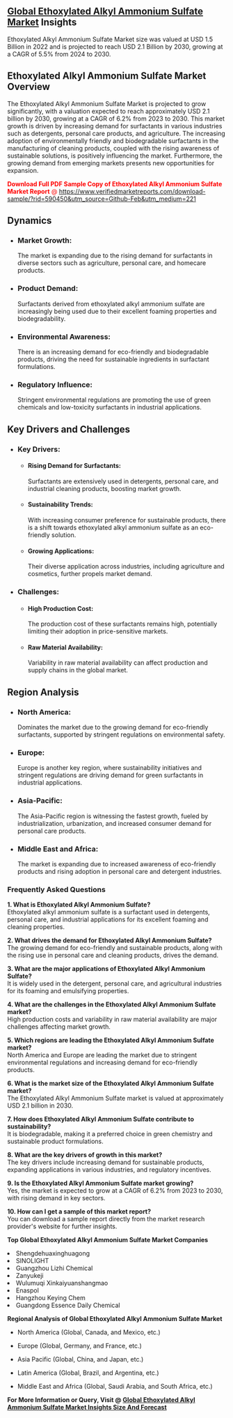 <h2><a href="https://www.verifiedmarketreports.com/download-sample/?rid=590450&amp;utm_source=Github&amp;utm_medium=221" target="_blank">Global Ethoxylated Alkyl Ammonium Sulfate Market</a> Insights</h2><p>Ethoxylated Alkyl Ammonium Sulfate Market size was valued at USD 1.5 Billion in 2022 and is projected to reach USD 2.1 Billion by 2030, growing at a CAGR of 5.5% from 2024 to 2030.</p><p><h2>Ethoxylated Alkyl Ammonium Sulfate Market Overview</h2> <p>The Ethoxylated Alkyl Ammonium Sulfate Market is projected to grow significantly, with a valuation expected to reach approximately USD 2.1 billion by 2030, growing at a CAGR of 6.2% from 2023 to 2030. This market growth is driven by increasing demand for surfactants in various industries such as detergents, personal care products, and agriculture. The increasing adoption of environmentally friendly and biodegradable surfactants in the manufacturing of cleaning products, coupled with the rising awareness of sustainable solutions, is positively influencing the market. Furthermore, the growing demand from emerging markets presents new opportunities for expansion. <p><p><span class=""><span style="color: #ff0000;"><strong>Download Full PDF Sample Copy of Ethoxylated Alkyl Ammonium Sulfate Market Report</strong> @ </span><a href="https://www.verifiedmarketreports.com/download-sample/?rid=590450&amp;utm_source=Github-Feb&amp;utm_medium=221" target="_blank">https://www.verifiedmarketreports.com/download-sample/?rid=590450&amp;utm_source=Github-Feb&amp;utm_medium=221</a></span></p></p> <h2>Dynamics</h2> <ul> <li><h3>Market Growth: </h3> The market is expanding due to the rising demand for surfactants in diverse sectors such as agriculture, personal care, and homecare products.</li> <li><h3>Product Demand: </h3> Surfactants derived from ethoxylated alkyl ammonium sulfate are increasingly being used due to their excellent foaming properties and biodegradability.</li> <li><h3>Environmental Awareness: </h3> There is an increasing demand for eco-friendly and biodegradable products, driving the need for sustainable ingredients in surfactant formulations.</li> <li><h3>Regulatory Influence: </h3> Stringent environmental regulations are promoting the use of green chemicals and low-toxicity surfactants in industrial applications.</li> </ul> <h2>Key Drivers and Challenges</h2> <ul> <li><h3>Key Drivers: </h3> <ul> <li><h4>Rising Demand for Surfactants: </h4> Surfactants are extensively used in detergents, personal care, and industrial cleaning products, boosting market growth.</li> <li><h4>Sustainability Trends: </h4> With increasing consumer preference for sustainable products, there is a shift towards ethoxylated alkyl ammonium sulfate as an eco-friendly solution.</li> <li><h4>Growing Applications: </h4> Their diverse application across industries, including agriculture and cosmetics, further propels market demand.</li> </ul> </li> <li><h3>Challenges: </h3> <ul> <li><h4>High Production Cost: </h4> The production cost of these surfactants remains high, potentially limiting their adoption in price-sensitive markets.</li> <li><h4>Raw Material Availability: </h4> Variability in raw material availability can affect production and supply chains in the global market.</li> </ul> </li> </ul> <h2>Region Analysis</h2> <ul> <li><h3>North America: </h3> Dominates the market due to the growing demand for eco-friendly surfactants, supported by stringent regulations on environmental safety.</li> <li><h3>Europe: </h3> Europe is another key region, where sustainability initiatives and stringent regulations are driving demand for green surfactants in industrial applications.</li> <li><h3>Asia-Pacific: </h3> The Asia-Pacific region is witnessing the fastest growth, fueled by industrialization, urbanization, and increased consumer demand for personal care products.</li> <li><h3>Middle East and Africa: </h3> The market is expanding due to increased awareness of eco-friendly products and rising adoption in personal care and detergent industries.</li> </ul> <h3>Frequently Asked Questions</h3> <p><strong>1. What is Ethoxylated Alkyl Ammonium Sulfate?</strong><br>Ethoxylated alkyl ammonium sulfate is a surfactant used in detergents, personal care, and industrial applications for its excellent foaming and cleaning properties.</p> <p><strong>2. What drives the demand for Ethoxylated Alkyl Ammonium Sulfate?</strong><br>The growing demand for eco-friendly and sustainable products, along with the rising use in personal care and cleaning products, drives the demand.</p> <p><strong>3. What are the major applications of Ethoxylated Alkyl Ammonium Sulfate?</strong><br>It is widely used in the detergent, personal care, and agricultural industries for its foaming and emulsifying properties.</p> <p><strong>4. What are the challenges in the Ethoxylated Alkyl Ammonium Sulfate market?</strong><br>High production costs and variability in raw material availability are major challenges affecting market growth.</p> <p><strong>5. Which regions are leading the Ethoxylated Alkyl Ammonium Sulfate market?</strong><br>North America and Europe are leading the market due to stringent environmental regulations and increasing demand for eco-friendly products.</p> <p><strong>6. What is the market size of the Ethoxylated Alkyl Ammonium Sulfate market?</strong><br>The Ethoxylated Alkyl Ammonium Sulfate market is valued at approximately USD 2.1 billion in 2030.</p> <p><strong>7. How does Ethoxylated Alkyl Ammonium Sulfate contribute to sustainability?</strong><br>It is biodegradable, making it a preferred choice in green chemistry and sustainable product formulations.</p> <p><strong>8. What are the key drivers of growth in this market?</strong><br>The key drivers include increasing demand for sustainable products, expanding applications in various industries, and regulatory incentives.</p> <p><strong>9. Is the Ethoxylated Alkyl Ammonium Sulfate market growing?</strong><br>Yes, the market is expected to grow at a CAGR of 6.2% from 2023 to 2030, with rising demand in key sectors.</p> <p><strong>10. How can I get a sample of this market report?</strong><br>You can download a sample report directly from the market research provider's website for further insights.</p> </p><p><strong>Top Global Ethoxylated Alkyl Ammonium Sulfate Market Companies</strong></p><div data-test-id=""><p><li>Shengdehuaxinghuagong</li><li> SINOLIGHT</li><li> Guangzhou Lizhi Chemical</li><li> Zanyukeji</li><li> Wulumuqi Xinkaiyuanshangmao</li><li> Enaspol</li><li> Hangzhou Keying Chem</li><li> Guangdong Essence Daily Chemical</li></p><div><strong>Regional Analysis of&nbsp;Global Ethoxylated Alkyl Ammonium Sulfate Market</strong></div><ul><li dir="ltr"><p dir="ltr">North America&nbsp;(Global, Canada, and Mexico, etc.)</p></li><li dir="ltr"><p dir="ltr">Europe (Global, Germany, and France, etc.)</p></li><li dir="ltr"><p dir="ltr">Asia Pacific&nbsp;(Global, China, and Japan, etc.)</p></li><li dir="ltr"><p dir="ltr">Latin America&nbsp;(Global, Brazil, and Argentina, etc.)</p></li><li dir="ltr">Middle East and Africa&nbsp;(Global, Saudi Arabia, and South Africa, etc.)</li></ul><p><strong>For More Information or Query, Visit @&nbsp;</strong><strong><a href="https://www.verifiedmarketreports.com/product/ethoxylated-alkyl-ammonium-sulfate-market/?utm_source=Github&amp;utm_medium=221" target="_blank">Global Ethoxylated Alkyl Ammonium Sulfate Market Insights Size And Forecast</a></strong></p></div>

